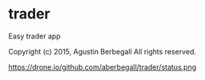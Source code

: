 # trader
Easy trader app

Copyright (c) 2015, Agustin Berbegall
All rights reserved.

https://drone.io/github.com/aberbegall/trader/status.png
